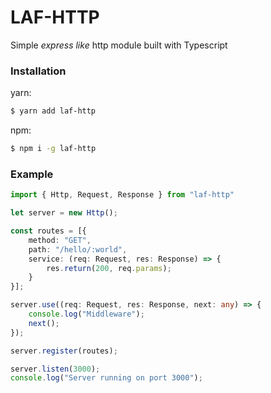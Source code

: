 # LAF-HTTP
Simple _express like_ http module built with Typescript

### Installation
yarn:
```sh
$ yarn add laf-http
```
npm:
```sh
$ npm i -g laf-http
```
### Example
```typescript
import { Http, Request, Response } from "laf-http"

let server = new Http();

const routes = [{
    method: "GET",
    path: "/hello/:world",
    service: (req: Request, res: Response) => {
        res.return(200, req.params);
    }
}];

server.use((req: Request, res: Response, next: any) => {
    console.log("Middleware");
    next();
});

server.register(routes);

server.listen(3000);
console.log("Server running on port 3000");
```
